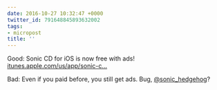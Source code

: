 ```yaml
---
date: 2016-10-27 10:32:47 +0000
twitter_id: 791648845893632002
tags:
- micropost
title: ''
---
```


Good: Sonic CD for iOS is now free with ads! [itunes.apple.com/us/app/sonic-c…](https://itunes.apple.com/us/app/sonic-cd/id454316134?mt=8)

Bad: Even if you paid before, you still get ads. Bug, [@sonic_hedgehog](https://twitter.com/sonic_hedgehog)?
